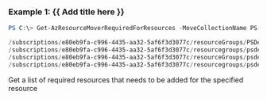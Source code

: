 ### Example 1: {{ Add title here }}
```powershell
PS C:\> Get-AzResourceMoverRequiredForResources -MoveCollectionName PS-centralus-westcentralus-demoRMS -ResourceGroupName RG-MoveCollection-demoRMS -SourceId "/subscriptions/e80eb9fa-c996-4435-aa32-5af6f3d3077c/resourceGroups"

/subscriptions/e80eb9fa-c996-4435-aa32-5af6f3d3077c/resourceGroups/PSDemoRM/providers/Microsoft.Compute/virtualMachines/PSDemoVM
/subscriptions/e80eb9fa-c996-4435-aa32-5af6f3d3077c/resourcegroups/psdemorm/providers/microsoft.network/networkinterfaces/psdemovm111
/subscriptions/e80eb9fa-c996-4435-aa32-5af6f3d3077c/resourceGroups/psdemorm/providers/Microsoft.Network/virtualNetworks/psdemorm-vnet
/subscriptions/e80eb9fa-c996-4435-aa32-5af6f3d3077c/resourcegroups/psdemorm/providers/microsoft.network/networksecuritygroups/psdemovm-nsg
```

Get a list of required resources that needs to be added for the specified resource

